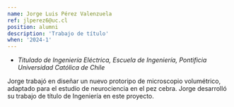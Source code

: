 ```yaml
---
name: Jorge Luis Pérez Valenzuela
ref: jlperez6@uc.cl 
position: alumni
description: 'Trabajo de título'
when: '2024-1'
---
```


- _Titulado de Ingeniería Eléctrica, Escuela de Ingeniería, Pontificia Universidad Católica de Chile_

Jorge trabajó en diseñar un nuevo protoripo de microscopio volumétrico, adaptado para el estudio de neurociencia en el pez cebra. Jorge desarrolló su trabajo de título de Ingeniería en este proyecto. 